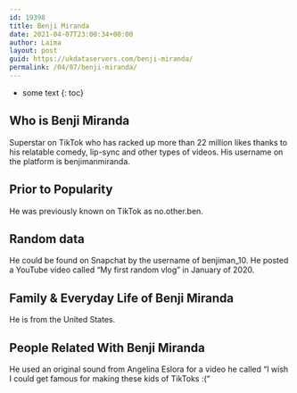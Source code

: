 ```yaml
---
id: 19398
title: Benji Miranda
date: 2021-04-07T23:00:34+00:00
author: Laima
layout: post
guid: https://ukdataservers.com/benji-miranda/
permalink: /04/07/benji-miranda/
---
```


* some text
{: toc}


## Who is Benji Miranda
                  
                  
                  
Superstar on TikTok who has racked up more than 22 million likes thanks to his relatable comedy, lip-sync and other types of videos. His username on the platform is benjimanmiranda.
                  
              
            
              
            
                
                
                
## Prior to Popularity
                  
                  
                  
He was previously known on TikTok as no.other.ben.
                  
              
            
              
            
                
                
                
## Random data
                  
                  
                  
He could be found on Snapchat by the username of benjiman_10. He posted a YouTube video called &#8220;My first random vlog&#8221; in January of 2020.
                  
              
            
              
            
                
                
                
## Family & Everyday Life of Benji Miranda
                  
                  
                  
He is from the United States.
                  
              
            
              
            
                
                
                
## People Related With Benji Miranda
                  
                  
                  
He used an original sound from Angelina Eslora for a video he called &#8220;I wish I could get famous for making these kids of TikToks :(&#8220;
                  
              
            
              
            
                
              
            
              
              
            
            
              
            
          
          
          